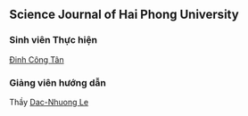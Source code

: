 ## Science Journal of Hai Phong University

### Sinh viên Thực hiện
 [Đinh Công Tân](https://www.facebook.com/tan.dct)
### Giảng viên hướng dẫn
Thầy [Dac-Nhuong Le](https://www.facebook.com/nhuong.ledac)